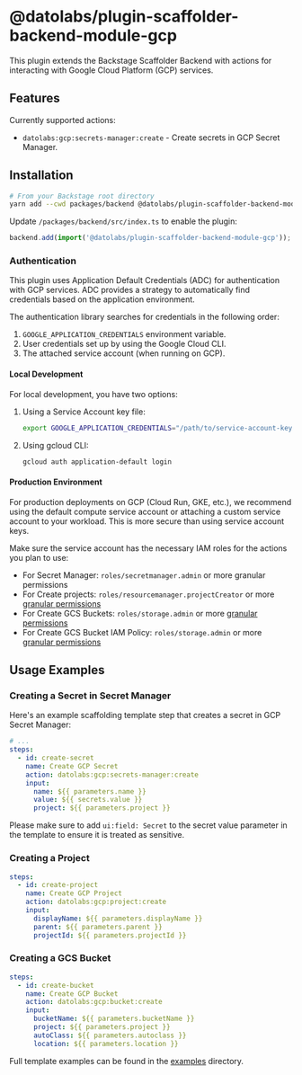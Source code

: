 # @datolabs/plugin-scaffolder-backend-module-gcp

This plugin extends the Backstage Scaffolder Backend with actions for interacting with Google Cloud Platform (GCP) services.

## Features

Currently supported actions:

- `datolabs:gcp:secrets-manager:create` - Create secrets in GCP Secret Manager.

## Installation

```bash
# From your Backstage root directory
yarn add --cwd packages/backend @datolabs/plugin-scaffolder-backend-module-gcp
```

Update `/packages/backend/src/index.ts` to enable the plugin:

```typescript
backend.add(import('@datolabs/plugin-scaffolder-backend-module-gcp'));
```

### Authentication

This plugin uses Application Default Credentials (ADC) for authentication with GCP services. ADC provides a strategy to automatically find credentials based on the application environment.

The authentication library searches for credentials in the following order:

1. `GOOGLE_APPLICATION_CREDENTIALS` environment variable.
2. User credentials set up by using the Google Cloud CLI.
3. The attached service account (when running on GCP).

#### Local Development

For local development, you have two options:

1. Using a Service Account key file:

   ```bash
   export GOOGLE_APPLICATION_CREDENTIALS="/path/to/service-account-key.json"
   ```

2. Using gcloud CLI:

   ```bash
   gcloud auth application-default login
   ```

#### Production Environment

For production deployments on GCP (Cloud Run, GKE, etc.), we recommend using the default compute service account or attaching a custom service account to your workload. This is more secure than using service account keys.

Make sure the service account has the necessary IAM roles for the actions you plan to use:

- For Secret Manager: `roles/secretmanager.admin` or more granular permissions
- For Create projects: `roles/resourcemanager.projectCreator` or more [granular permissions](https://cloud.google.com/resource-manager/docs/creating-managing-projects#creating_a_project)
- For Create GCS Buckets: `roles/storage.admin` or more [granular permissions](https://cloud.google.com/storage/docs/access-control/iam-roles)
- For Create GCS Bucket IAM Policy: `roles/storage.admin` or more [granular permissions](https://cloud.google.com/storage/docs/access-control/iam-roles)

## Usage Examples

### Creating a Secret in Secret Manager

Here's an example scaffolding template step that creates a secret in GCP Secret Manager:

```yaml
# ...
steps:
  - id: create-secret
    name: Create GCP Secret
    action: datolabs:gcp:secrets-manager:create
    input:
      name: ${{ parameters.name }}
      value: ${{ secrets.value }}
      project: ${{ parameters.project }}
```

Please make sure to add `ui:field: Secret` to the secret value parameter in the template to ensure it is treated as sensitive.

### Creating a Project

```yaml
steps:
  - id: create-project
    name: Create GCP Project
    action: datolabs:gcp:project:create
    input:
      displayName: ${{ parameters.displayName }}
      parent: ${{ parameters.parent }}
      projectId: ${{ parameters.projectId }}
```

### Creating a GCS Bucket

```yaml
steps:
  - id: create-bucket
    name: Create GCP Bucket
    action: datolabs:gcp:bucket:create
    input:
      bucketName: ${{ parameters.bucketName }}
      project: ${{ parameters.project }}
      autoClass: ${{ parameters.autoclass }}
      location: ${{ parameters.location }}
```

Full template examples can be found in the [examples](../../examples) directory.
